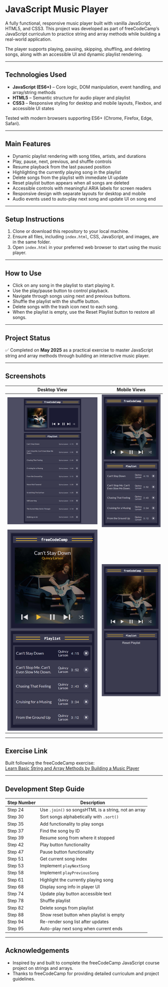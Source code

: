 # JavaScript Music Player

A fully functional, responsive music player built with vanilla JavaScript, HTML5, and CSS3. This project was developed as part of freeCodeCamp’s JavaScript curriculum to practice string and array methods while building a real-world application.

The player supports playing, pausing, skipping, shuffling, and deleting songs, along with an accessible UI and dynamic playlist rendering.

---

## Technologies Used

- **JavaScript (ES6+)** – Core logic, DOM manipulation, event handling, and array/string methods  
- **HTML5** – Semantic structure for audio player and playlist  
- **CSS3** – Responsive styling for desktop and mobile layouts, Flexbox, and accessible UI states  

Tested with modern browsers supporting ES6+ (Chrome, Firefox, Edge, Safari).

---

## Main Features

- Dynamic playlist rendering with song titles, artists, and durations  
- Play, pause, next, previous, and shuffle controls  
- Resume playback from the last paused position  
- Highlighting the currently playing song in the playlist  
- Delete songs from the playlist with immediate UI update  
- Reset playlist button appears when all songs are deleted  
- Accessible controls with meaningful ARIA labels for screen readers  
- Responsive design with separate layouts for desktop and mobile  
- Audio events used to auto-play next song and update UI on song end  

---

## Setup Instructions

1. Clone or download this repository to your local machine.  
2. Ensure all files, including `index.html`, CSS, JavaScript, and images, are in the same folder.  
3. Open `index.html` in your preferred web browser to start using the music player.

---

## How to Use

- Click on any song in the playlist to start playing it.  
- Use the play/pause button to control playback.  
- Navigate through songs using next and previous buttons.  
- Shuffle the playlist with the shuffle button.  
- Delete songs with the trash icon next to each song.  
- When the playlist is empty, use the Reset Playlist button to restore all songs.  

---

## Project Status

✅ Completed on **May 2025** as a practical exercise to master JavaScript string and array methods through building an interactive music player.

---

## Screenshots

| Desktop View                                   | Mobile Views                                         |
|------------------------------------------------|------------------------------------------------------|
| ![Wide Player](img/scsh-01-Player-Wide.png)    | ![Song List](img/scsh-02-Player-Mobile.png)          |
|  ![Playing Song](img/scsh-03-Playing-Song.png) |  ![Reset Playlist](img/scsh-04-Reset-Song-List.png)  |


---

## Exercise Link

Built following the freeCodeCamp exercise:  
[Learn Basic String and Array Methods by Building a Music Player](https://www.freecodecamp.org/learn/javascript-algorithms-and-data-structures-v8/learn-basic-string-and-array-methods-by-building-a-music-player/)

---

## Development Step Guide

| Step Number | Description                                  |
|-------------|----------------------------------------------|
| Step 24     | Use `.join()` so songsHTML is a string, not an array |
| Step 30     | Sort songs alphabetically with `.sort()`     |
| Step 35     | Add functionality to play songs               |
| Step 37     | Find the song by ID                            |
| Step 39     | Resume song from where it stopped             |
| Step 42     | Play button functionality                      |
| Step 47     | Pause button functionality                     |
| Step 51     | Get current song index                         |
| Step 53     | Implement `playNextSong`                       |
| Step 58     | Implement `playPreviousSong`                   |
| Step 61     | Highlight the currently playing song          |
| Step 68     | Display song info in player UI                  |
| Step 74     | Update play button accessible text             |
| Step 78     | Shuffle playlist                               |
| Step 82     | Delete songs from playlist                      |
| Step 88     | Show reset button when playlist is empty       |
| Step 94     | Re-render song list after updates               |
| Step 95     | Auto-play next song when current ends          |

---

## Acknowledgements

- Inspired by and built to complete the freeCodeCamp JavaScript course project on strings and arrays.  
- Thanks to freeCodeCamp for providing detailed curriculum and project guidelines.
